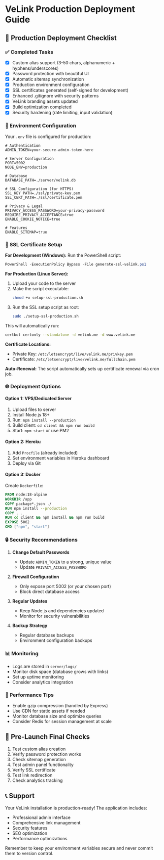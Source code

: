 # VeLink Production Deployment Guide

## 🚀 Production Deployment Checklist

### ✅ Completed Tasks
- [x] Custom alias support (3-50 chars, alphanumeric + hyphens/underscores)
- [x] Password protection with beautiful UI
- [x] Automatic sitemap synchronization
- [x] Production environment configuration
- [x] SSL certificates generated (self-signed for development)
- [x] Enhanced .gitignore with security patterns
- [x] VeLink branding assets updated
- [x] Build optimization completed
- [x] Security hardening (rate limiting, input validation)

### 🔧 Environment Configuration

Your `.env` file is configured for production:
```
# Authentication
ADMIN_TOKEN=your-secure-admin-token-here

# Server Configuration
PORT=5002
NODE_ENV=production

# Database
DATABASE_PATH=./server/velink.db

# SSL Configuration (for HTTPS)
SSL_KEY_PATH=./ssl/private-key.pem
SSL_CERT_PATH=./ssl/certificate.pem

# Privacy & Legal
PRIVACY_ACCESS_PASSWORD=your-privacy-password
REQUIRE_PRIVACY_ACCEPTANCE=true
ENABLE_COOKIE_NOTICE=true

# Features
ENABLE_SITEMAP=true
```

### 🔐 SSL Certificate Setup

**For Development (Windows):**
Run the PowerShell script:
```powershell
PowerShell -ExecutionPolicy Bypass -File generate-ssl-velink.ps1
```

**For Production (Linux Server):**
1. Upload your code to the server
2. Make the script executable:
   ```bash
   chmod +x setup-ssl-production.sh
   ```
3. Run the SSL setup script as root:
   ```bash
   sudo ./setup-ssl-production.sh
   ```

This will automatically run:
```bash
certbot certonly --standalone -d velink.me -d www.velink.me
```

**Certificate Locations:**
- Private Key: `/etc/letsencrypt/live/velink.me/privkey.pem`
- Certificate: `/etc/letsencrypt/live/velink.me/fullchain.pem`

**Auto-Renewal:**
The script automatically sets up certificate renewal via cron job.

### 🌐 Deployment Options

#### Option 1: VPS/Dedicated Server
1. Upload files to server
2. Install Node.js 18+
3. Run: `npm install --production`
4. Build client: `cd client && npm run build`
5. Start: `npm start` or use PM2

#### Option 2: Heroku
1. Add `Procfile` (already included)
2. Set environment variables in Heroku dashboard
3. Deploy via Git

#### Option 3: Docker
Create `Dockerfile`:
```dockerfile
FROM node:18-alpine
WORKDIR /app
COPY package*.json ./
RUN npm install --production
COPY . .
RUN cd client && npm install && npm run build
EXPOSE 5002
CMD ["npm", "start"]
```

### 🔒 Security Recommendations

1. **Change Default Passwords**
   - Update `ADMIN_TOKEN` to a strong, unique value
   - Update `PRIVACY_ACCESS_PASSWORD`

2. **Firewall Configuration**
   - Only expose port 5002 (or your chosen port)
   - Block direct database access

3. **Regular Updates**
   - Keep Node.js and dependencies updated
   - Monitor for security vulnerabilities

4. **Backup Strategy**
   - Regular database backups
   - Environment configuration backups

### 📊 Monitoring

- Logs are stored in `server/logs/`
- Monitor disk space (database grows with links)
- Set up uptime monitoring
- Consider analytics integration

### 🎯 Performance Tips

- Enable gzip compression (handled by Express)
- Use CDN for static assets if needed
- Monitor database size and optimize queries
- Consider Redis for session management at scale

## 🚨 Pre-Launch Final Checks

1. Test custom alias creation
2. Verify password protection works
3. Check sitemap generation
4. Test admin panel functionality
5. Verify SSL certificate
6. Test link redirection
7. Check analytics tracking

## 📞 Support

Your VeLink installation is production-ready! The application includes:
- Professional admin interface
- Comprehensive link management
- Security features
- SEO optimization
- Performance optimizations

Remember to keep your environment variables secure and never commit them to version control.
